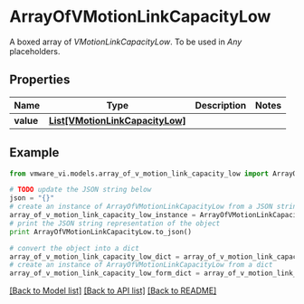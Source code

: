 # ArrayOfVMotionLinkCapacityLow

A boxed array of *VMotionLinkCapacityLow*. To be used in *Any* placeholders. 

## Properties
Name | Type | Description | Notes
------------ | ------------- | ------------- | -------------
**value** | [**List[VMotionLinkCapacityLow]**](VMotionLinkCapacityLow.md) |  | 

## Example

```python
from vmware_vi.models.array_of_v_motion_link_capacity_low import ArrayOfVMotionLinkCapacityLow

# TODO update the JSON string below
json = "{}"
# create an instance of ArrayOfVMotionLinkCapacityLow from a JSON string
array_of_v_motion_link_capacity_low_instance = ArrayOfVMotionLinkCapacityLow.from_json(json)
# print the JSON string representation of the object
print ArrayOfVMotionLinkCapacityLow.to_json()

# convert the object into a dict
array_of_v_motion_link_capacity_low_dict = array_of_v_motion_link_capacity_low_instance.to_dict()
# create an instance of ArrayOfVMotionLinkCapacityLow from a dict
array_of_v_motion_link_capacity_low_form_dict = array_of_v_motion_link_capacity_low.from_dict(array_of_v_motion_link_capacity_low_dict)
```
[[Back to Model list]](../README.md#documentation-for-models) [[Back to API list]](../README.md#documentation-for-api-endpoints) [[Back to README]](../README.md)



